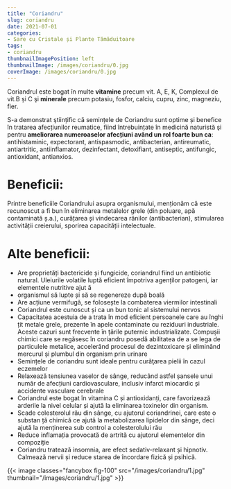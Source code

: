 ```yaml
---
title: "Coriandru"
slug: coriandru
date: 2021-07-01
categories:
- Sare cu Cristale și Plante Tămăduitoare
tags:
- coriandru
thumbnailImagePosition: left
thumbnailImage: /images/coriandru/0.jpg
coverImage: /images/coriandru/0.jpg
---
```

Coriandrul este bogat în multe **vitamine** precum vit. A, E, K, Complexul de vit.B și C şi **minerale** precum potasiu, fosfor, calciu, cupru, zinc, magneziu, fier.
<!--more-->
S-a demonstrat ştiințific că semințele de Coriandru sunt optime și benefice în tratarea afecțiunilor reumatice, fiind întrebuințate în medicină naturistă şi pentru **ameliorarea numeroaselor afecțiuni având un rol foarte bun ca**: antihistaminic, expectorant, antispasmodic, antibacterian, antireumatic, antiartritic, antiinflamator, dezinfectant, detoxifiant, antiseptic, antifungic, antioxidant, antianxios.

# Beneficii:
Printre beneficiile Coriandrului asupra organismului, menționăm că este recunoscut a fi bun în eliminarea metalelor grele (din poluare, apă contaminată ș.a.), curățarea și vindecarea rănilor (antibacterian), stimularea activității creierului, sporirea capacității intelectuale.

# Alte beneficii:
- Are proprietăți bactericide și fungicide, coriandrul fiind un antibiotic natural. Uleiurile volatile luptă eficient împotriva agenților patogeni, iar elementele nutritive ajut ă
- organismul să lupte și să se regenereze după boală
- Are acțiune vermifugă, se folosește la combaterea viermilor intestinali
- Coriandrul este cunoscut și ca un bun tonic al sistemului nervos
- Capacitatea acestuia de a trata în mod eficient persoanele care au înghi țit metale grele, prezente în apele contaminate cu reziduuri industriale. Aceste cazuri sunt frecvente în țările puternic industrializate. Compușii chimici care se regăsesc în coriandru posedă abilitatea de a se lega de particulele metalice, accelerând procesul de dezintoxicare și eliminând mercurul și plumbul din organism prin urinare
- Semințele de coriandru sunt ideale pentru curăţarea pielii în cazul eczemelor
- Relaxează tensiunea vaselor de sânge, reducând astfel șansele unui număr de afecțiuni cardiovasculare, inclusiv infarct miocardic și accidente vasculare cerebrale
- Coriandrul este bogat în vitamina C și antioxidanți, care favorizează arderile la nivel celular și ajută la eliminarea toxinelor din organism.
- Scade colesterolul rău din sânge, cu ajutorul coriandrinei, care este o substan ță chimică ce ajută la metabolizarea lipidelor din sânge, deci ajută la menținerea sub control a colesterolului rău
- Reduce inflamația provocată de artrită cu ajutorul elementelor din compoziție
- Coriandru tratează insomnia, are efect sedativ-relaxant și hipnotiv. Calmează nervii și reduce starea de încordare fizică și psihică.

{{< image classes="fancybox fig-100" src="/images/coriandru/1.jpg" thumbnail="/images/coriandru/1.jpg" >}}
